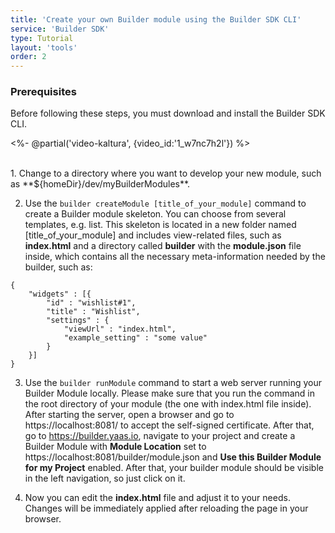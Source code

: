 ```yaml
---
title: 'Create your own Builder module using the Builder SDK CLI'
service: 'Builder SDK'
type: Tutorial
layout: 'tools'
order: 2
---
```


### Prerequisites

<div class="panel note">
Before following these steps, you must download and install the Builder SDK CLI.
</div>

<%- @partial('video-kaltura', {video_id:'1_w7nc7h2l'}) %>

<br>
1. Change to a directory where you want to develop your new module, such as **${homeDir}/dev/myBuilderModules**.

2. Use the `builder createModule [title_of_your_module]` command to create a Builder module skeleton. You can choose from several templates, e.g. list. This skeleton is located in a new folder named [title_of_your_module] and includes view-related files, such as **index.html** and a directory called **builder** with the **module.json** file inside, which contains all the necessary meta-information needed by the builder, such as:
```
{
    "widgets" : [{
        "id" : "wishlist#1",
        "title" : "Wishlist",
        "settings" : {
            "viewUrl" : "index.html",
            "example_setting" : "some value"
        }
    }]
}
```

3. Use the `builder runModule` command to start a web server running your Builder Module locally. Please make sure that you run the command in the root directory of your module (the one with index.html file inside). After starting the server, open a browser and go to https://localhost:8081/ to accept the self-signed certificate. After that, go to https://builder.yaas.io, navigate to your project and create a Builder Module with **Module Location** set to https://localhost:8081/builder/module.json and **Use this Builder Module for my Project** enabled. After that, your builder module should be visible in the left navigation, so just click on it.

4. Now you can edit the **index.html** file and adjust it to your needs. Changes will be immediately applied after reloading the page in your browser.


